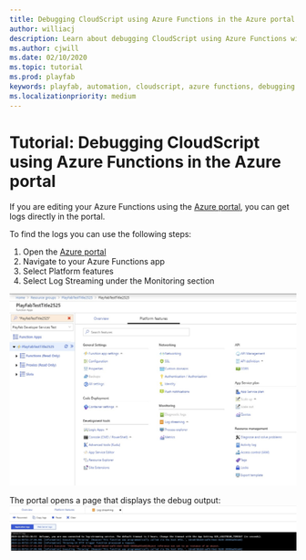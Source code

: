```yaml
---
title: Debugging CloudScript using Azure Functions in the Azure portal
author: williacj
description: Learn about debugging CloudScript using Azure Functions with the Azure portal, where you can get logs directly in the portal.
ms.author: cjwill
ms.date: 02/10/2020
ms.topic: tutorial
ms.prod: playfab
keywords: playfab, automation, cloudscript, azure functions, debugging
ms.localizationpriority: medium
---
```

# Tutorial: Debugging CloudScript using Azure Functions in the Azure portal 

If you are editing your Azure Functions using the [Azure portal](https://portal.azure.com), you can get logs directly in the portal.

To find the logs you can use the following steps:
1) Open the [Azure portal](https://portal.azure.com)
2) Navigate to your Azure Functions app
3) Select Platform features 
4) Select Log Streaming under the Monitoring section
 
 ![Step 1 of debugging CloudScript Using Azure Functions in the Azure Portal](media/CloudScript-AF-Azure-Debug-01.jpg)


The portal opens a page that displays the debug output:
 ![Step 2 of debugging CloudScript Using Azure Functions in the Azure Portal](media/CloudScript-AF-Azure-Debug-02.jpg)
